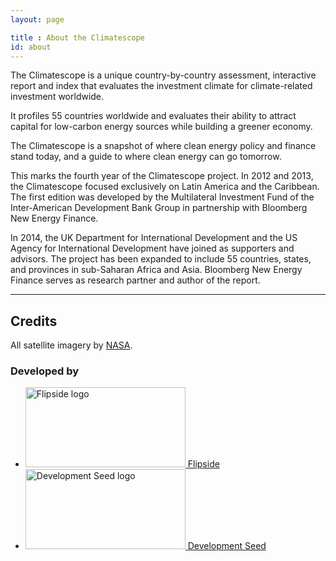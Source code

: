 ```yaml
---
layout: page

title : About the Climatescope
id: about
---
```

The Climatescope is a unique country-by-country assessment, interactive report and index that evaluates the investment climate for climate-related investment worldwide.

It profiles 55 countries worldwide and evaluates their ability to attract capital for low-carbon energy sources while building a greener economy. 

The Climatescope is a snapshot of where clean energy policy and finance stand today, and a guide to where clean energy can go tomorrow.

This marks the fourth year of the Climatescope project. In 2012 and 2013, the Climatescope focused exclusively on Latin America and the Caribbean. The first edition was developed by the Multilateral Investment Fund of the Inter-American Development Bank Group in partnership with Bloomberg New Energy Finance. 

In 2014, the UK Department for International Development and the US Agency for International Development have joined as supporters and advisors. The project has been expanded to include 55 countries, states, and provinces in sub-Saharan Africa and Asia. Bloomberg New Energy Finance serves as research partner and author of the report.

***

## Credits
All satellite imagery by [NASA](http://earthobservatory.nasa.gov/?eocn=topnav&eoci=logo).

<h3 class="hd-label adjacent-bottom">Developed by</h3>
<ul class="logo-list">
  <li>
    <a href="http://flipside.org/" title="Visit Flipside" target="_blank"><img width="256" height="128" alt="Flipside logo" src="{{ site.domain }}{{ site.path_prefix }}/assets/images/layout/credits-logo-flipside.png" /> <span>Flipside</span></a>
  </li>
  <li>
    <a href="http://developmentseed.org/" title="Visit Development Seed" target="_blank"><img width="256" height="128" alt="Development Seed logo" src="{{ site.domain }}{{ site.path_prefix }}/assets/images/layout/credits-logo-devseed.png" /> <span>Development Seed</span></a>
  </li>
</ul>